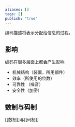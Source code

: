 ```yaml
---
aliases: []
tags: []
publish: "true"
---
```

编码描述将表示分配给信息的过程。

## 影响

编码在很多层面上都会产生影响
- 机械结构（装置，所用部件）
- 效率（所使用的位数）
- 可靠性 （噪音）
- 安全性（加密）

## 数制与码制

[[数制]]与[[码制]]